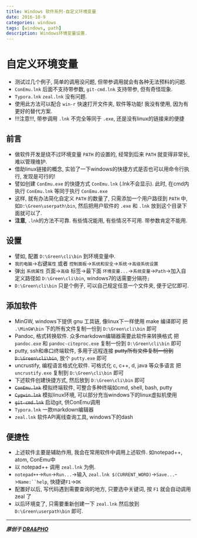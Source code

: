 ```yaml
---
title: Windows 软件系列-自定义环境变量
date: 2016-10-9
categories: windows
tags: [windows, path]
description: Windows环境变量设置.
---
```



# 自定义环境变量
- 测试过几个例子, 简单的调用没问题, 但带参调用就会有各种无法预料的问题.
- `ConEmu.lnk` 后面不支持带参数, `git-cmd.lnk` 支持带参, 但有奇怪现象.
- `Typora.lnk` `zeal.lnk` 没有问题.
- 使用此方法可以配合 `win-r` 快速打开文件夹, 软件等功能! 我没有使用, 因为有更好的替代方案.
- !!!注意!!!, 带参调用 `.lnk` 不完全等同于 `.exe`, 还是没有linux的链接来的便捷

## 前言
- 做软件开发是绕不过环境变量 `PATH` 的设置的, 经常到后来 `PATH` 就变得非常长, 难以管理维护.
- 借助linux链接的概念, 实验了一下windows的快捷方式是否也可以用命令行执行, 发现是可行的!
- 譬如创建 `ConEmu.exe` 的快捷方式 `ConEmu.lnk` (.lnk不会显示). 此时, 在cmd内执行 `ConEmu.lnk` 等同于执行 `ConEmu.exe`
- 这样, 就有办法简化自定义 `PATH` 的数量了, 只需添加一个用户路径到 `PATH` 中, 如`D:\Green\userpath\bin`, 然后把用户软件的 `.exe` 和 `.lnk` 放到这个目录下面就可以了.
- **注意**, `.lnk`的方法不可靠. 有些情况能用, 有些情况不可用. 带参数肯定不能用.

## 设置
- 譬如, 配置 `D:\Green\cli\bin` 到环境变量中.
- `我的电脑`->右键`属性` 或者 `控制面板`->`系统和安全`->`系统`->`高级系统设置`
- 弹出 `系统属性` 页面->`高级` 标签->最下面 `环境变量...`->`系统变量`->`Path`->加入自定义路径如 `D:\Green\cli\bin`, windows7的话需要分隔符`;`
- `D:\Green\cli\bin` 只是个例子, 可以自己规定任意一个文件夹, 便于记忆即可.

## 添加软件
- MinGW, windows下提供 gnu 工具链, 像linux下一样使用 make 编译即可
  把 `.\MinGW\bin` 下的所有文件复制一份到 `D:\Green\cli\bin` 即可
- Pandoc, 格式转换软件. 众多markdown编辑器需要此软件来转换格式
  把 `pandoc.exe` 和 `pandoc-citeproc.exe` 复制一份到 `D:\Green\cli\bin` 即可
- putty, ssh和串口终端软件, 多用于远程连接
  ~~putty所有文件复制一份到 `D:\Green\cli\bin`~~, 放个 `putty.exe` 即可
- uncrustify, 编程语言格式化软件. 可格式化 c, c++, d, java 等众多语言
  把 `uncrustify.exe` 复制到 `D:\Green\cli\bin` 即可
- 下述软件创建快捷方式, 然后放到 `D:\Green\cli\bin` 即可
- ~~`ConEmu.lnk`~~ 模拟终端软件, 可整合多种终端如cmd, shell, bash, putty
- ~~`Cygwin.lnk`~~ 模拟linux环境, 可以部分充当windows下的linux虚拟机使用
- ~~`git-cmd.lnk`~~ 启动git, 供ConEmu调用
- `Typora.lnk` 一款markdown编辑器
- `zeal.lnk` 软件API离线查询工具, windows下的dash

## 便捷性
- 上述软件主要是辅助作用, 我会在常用软件中调用上述软件. 如notepad++, atom, ConEmu中
- 以 notepad++ 调用 `zeal.lnk` 为例.
- `notepad++`->`Run`->`Run...`->输入 `zeal.lnk $(CURRENT_WORD)`->`Save...`->`Name:``help`, 快捷键`F1`->`OK`
- 配置好以后, 写代码遇到需要查询的地方, 只要选中关键词, 按 `F1` 就会自动调用 zeal 了
- 以后环境变了, 只需要重新创建一下 `zeal.lnk` 然后放到 `D:\Green\userpath\bin` 即可.


----------

***原创于 [DRA&PHO](https://draapho.github.io/)***
